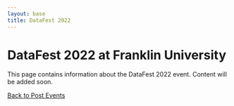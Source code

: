 ```yaml
---
layout: base
title: DataFest 2022
---
```


# DataFest 2022 at Franklin University

This page contains information about the DataFest 2022 event. Content will be added soon.

[Back to Post Events](/post-events) 